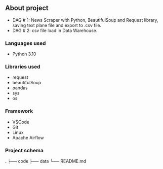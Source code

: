 ## **About project**

- DAG # 1: News Scraper with Python, BeautifulSoup and Request library, saving text plane file and export to .csv file.
- DAG # 2: csv file load in Data Warehouse.

### **Languages used**

- Python 3.10

### **Libraries used** 

- request
- beautifulSoup
- pandas
- sys
- os

### **Framework** 

- VSCode
- Git
- Linux
- Apache Airflow


### **Project schema**
.
├── code
├── data
└── README.md